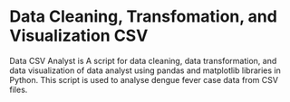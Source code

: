 # Data Cleaning, Transfomation, and Visualization CSV
Data CSV Analyst is A script for data cleaning, data transformation, and data visualization of data analyst using pandas and matplotlib libraries in Python. This script is used to analyse dengue fever case data from CSV files.
